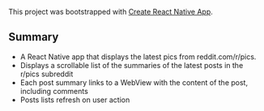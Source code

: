 This project was bootstrapped with [Create React Native App](https://github.com/react-community/create-react-native-app).

## Summary
- A React Native app that displays the latest pics from reddit.com/r/pics.
- Displays a scrollable list of the summaries of the latest posts in the r/pics subreddit
- Each post summary links to a WebView with the content of the post, including comments
- Posts lists refresh on user action
